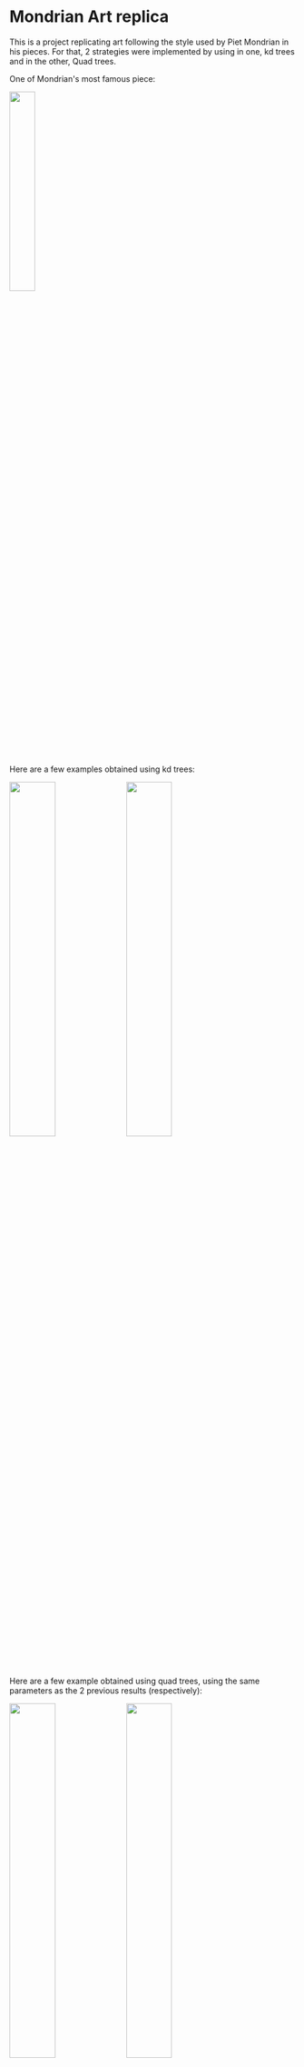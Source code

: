 # Mondrian Art replica

This is a project replicating art following the style used by Piet Mondrian in his pieces. For that, 2 strategies were implemented by using in one, kd trees and in the other, Quad trees.

One of Mondrian's most famous piece:

<p align="left">
  <img src="https://user-images.githubusercontent.com/86181145/204369907-a3a8393e-1f13-49dd-b5fe-c6164e6156b5.jpg" width="30%" height="30%"></center>
</p>

Here are a few examples obtained using kd trees:
<p float="left">
  <img src="https://user-images.githubusercontent.com/86181145/204369477-46715c24-9fbc-4e96-b576-730a4fa6ee02.png" width="40%" height="40%">
  <img src="https://user-images.githubusercontent.com/86181145/204369543-714ea3f9-e5f7-4c20-a5f3-46ef214e87f8.png" width="40%" height="40%">
</p>

Here are a few example obtained using quad trees, using the same parameters as the 2 previous results (respectively):
<p float="left">
  <img src="https://user-images.githubusercontent.com/86181145/204369662-cf3e30b9-4065-4664-823c-aac4443aa9f9.png" width="40%" height="40%">
  <img src="https://user-images.githubusercontent.com/86181145/204369674-ad92b0cf-429f-46bf-9825-2c7e49122bc3.png" width="40%" height="40%">
</p>



